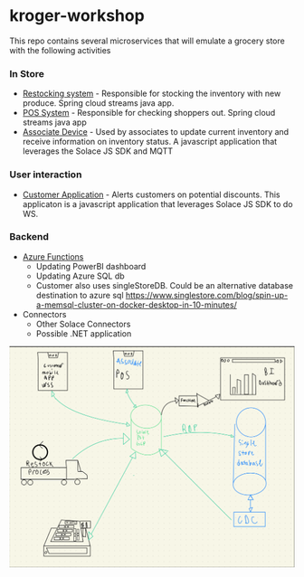 # kroger-workshop

This repo contains several microservices that will emulate a grocery store with the following activities

### In Store
- [Restocking system](./restock) - Responsible for stocking the inventory with new produce. Spring cloud streams java app.
- [POS System](./pos/) - Responsible for checking shoppers out. Spring cloud streams java app
- [Associate Device](./associate/) - Used by associates to update current inventory and receive information on inventory status. A javascript application that leverages the Solace JS SDK and MQTT

### User interaction 
- [Customer Application](./customer-app/) - Alerts customers on potential discounts. This applicaton is a javascript application that leverages Solace JS SDK to do WS. 

### Backend
- [Azure Functions](./functions/)
  - Updating PowerBI dashboard
  - Updating Azure SQL db
  - Customer also uses singleStoreDB. Could be an alternative database destination to azure sql https://www.singlestore.com/blog/spin-up-a-memsql-cluster-on-docker-desktop-in-10-minutes/
- Connectors
  - Other Solace Connectors
  - Possible .NET application


![](./img/arch.png)
